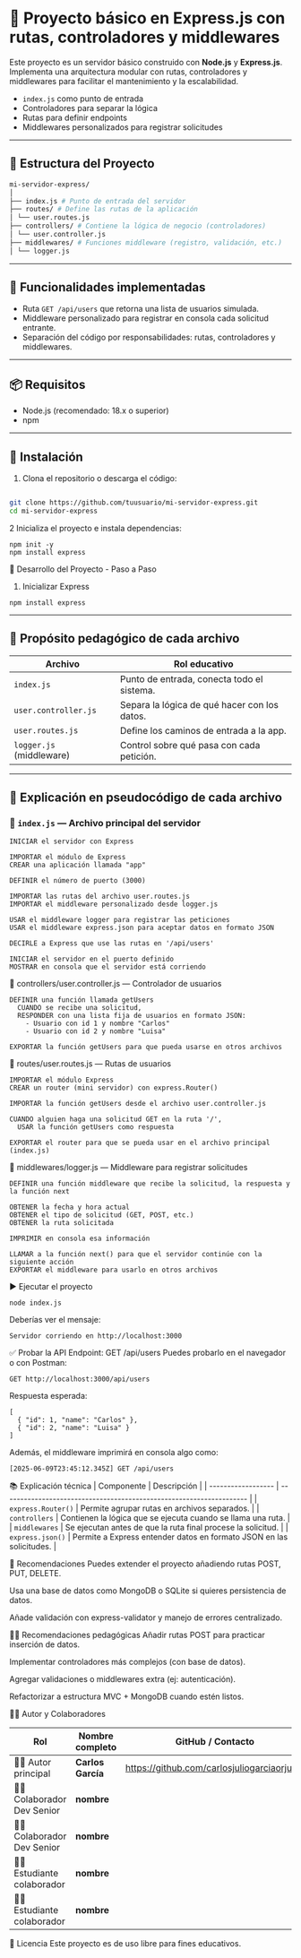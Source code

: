 # 🚀 Proyecto básico en Express.js con rutas, controladores y middlewares

Este proyecto es un servidor básico construido con **Node.js** y **Express.js**. Implementa una arquitectura modular con rutas, controladores y middlewares para facilitar el mantenimiento y la escalabilidad.

- `index.js` como punto de entrada
- Controladores para separar la lógica
- Rutas para definir endpoints
- Middlewares personalizados para registrar solicitudes

---

## 📁 Estructura del Proyecto

```bash
mi-servidor-express/
│
├── index.js # Punto de entrada del servidor
├── routes/ # Define las rutas de la aplicación
│ └── user.routes.js
├── controllers/ # Contiene la lógica de negocio (controladores)
│ └── user.controller.js
├── middlewares/ # Funciones middleware (registro, validación, etc.)
│ └── logger.js
```

---

## 🚀 Funcionalidades implementadas

- Ruta `GET /api/users` que retorna una lista de usuarios simulada.
- Middleware personalizado para registrar en consola cada solicitud entrante.
- Separación del código por responsabilidades: rutas, controladores y middlewares.

---

## 📦 Requisitos

- Node.js (recomendado: 18.x o superior)
- npm

---

## 📌 Instalación

1. Clona el repositorio o descarga el código:

```bash

git clone https://github.com/tuusuario/mi-servidor-express.git
cd mi-servidor-express

```

2 Inicializa el proyecto e instala dependencias:
```
npm init -y
npm install express

```

📄 Desarrollo del Proyecto - Paso a Paso

1. Inicializar Express
```
npm install express

```


---

## 🧠 Propósito pedagógico de cada archivo

| Archivo                 | Rol educativo                                     |
|------------------------|---------------------------------------------------|
| `index.js`             | Punto de entrada, conecta todo el sistema.        |
| `user.controller.js`   | Separa la lógica de qué hacer con los datos.      |
| `user.routes.js`       | Define los caminos de entrada a la app.           |
| `logger.js` (middleware) | Control sobre qué pasa con cada petición.         |

---

## 📌 Explicación en pseudocódigo de cada archivo

### 📄 `index.js` — Archivo principal del servidor

```
INICIAR el servidor con Express

IMPORTAR el módulo de Express
CREAR una aplicación llamada "app"

DEFINIR el número de puerto (3000)

IMPORTAR las rutas del archivo user.routes.js
IMPORTAR el middleware personalizado desde logger.js

USAR el middleware logger para registrar las peticiones
USAR el middleware express.json para aceptar datos en formato JSON

DECIRLE a Express que use las rutas en '/api/users'

INICIAR el servidor en el puerto definido
MOSTRAR en consola que el servidor está corriendo
```

📄 controllers/user.controller.js —
Controlador de usuarios
```
DEFINIR una función llamada getUsers
  CUANDO se recibe una solicitud,
  RESPONDER con una lista fija de usuarios en formato JSON:
    - Usuario con id 1 y nombre "Carlos"
    - Usuario con id 2 y nombre "Luisa"

EXPORTAR la función getUsers para que pueda usarse en otros archivos
```

📄 routes/user.routes.js — Rutas de usuarios
```
IMPORTAR el módulo Express
CREAR un router (mini servidor) con express.Router()

IMPORTAR la función getUsers desde el archivo user.controller.js

CUANDO alguien haga una solicitud GET en la ruta '/',
  USAR la función getUsers como respuesta

EXPORTAR el router para que se pueda usar en el archivo principal (index.js)

```
📄 middlewares/logger.js — Middleware para registrar solicitudes
```
DEFINIR una función middleware que recibe la solicitud, la respuesta y la función next

OBTENER la fecha y hora actual
OBTENER el tipo de solicitud (GET, POST, etc.)
OBTENER la ruta solicitada

IMPRIMIR en consola esa información

LLAMAR a la función next() para que el servidor continúe con la siguiente acción
EXPORTAR el middleware para usarlo en otros archivos

```

▶️ Ejecutar el proyecto
```
node index.js

```

Deberías ver el mensaje:
```
Servidor corriendo en http://localhost:3000

```

✅ Probar la API
Endpoint: GET /api/users
Puedes probarlo en el navegador o con Postman:
```
GET http://localhost:3000/api/users

```
Respuesta esperada:
```
[
  { "id": 1, "name": "Carlos" },
  { "id": 2, "name": "Luisa" }
]
```
Además, el middleware imprimirá en consola algo como:

```
[2025-06-09T23:45:12.345Z] GET /api/users
```

📚 Explicación técnica
| Componente         | Descripción                                                          |
| ------------------ | -------------------------------------------------------------------- |
| `express.Router()` | Permite agrupar rutas en archivos separados.                         |
| `controllers`      | Contienen la lógica que se ejecuta cuando se llama una ruta.         |
| `middlewares`      | Se ejecutan antes de que la ruta final procese la solicitud.         |
| `express.json()`   | Permite a Express entender datos en formato JSON en las solicitudes. |


🧠 Recomendaciones
Puedes extender el proyecto añadiendo rutas POST, PUT, DELETE.

Usa una base de datos como MongoDB o SQLite si quieres persistencia de datos.

Añade validación con express-validator y manejo de errores centralizado.


👨‍🏫 Recomendaciones pedagógicas
Añadir rutas POST para practicar inserción de datos.

Implementar controladores más complejos (con base de datos).

Agregar validaciones o middlewares extra (ej: autenticación).

Refactorizar a estructura MVC + MongoDB cuando estén listos.

🧑‍💻 Autor y Colaboradores

| Rol                          | Nombre completo      | GitHub / Contacto                                                       |
| ---------------------------- | -------------------- | ----------------------------------------------------------------------- |
| 👨‍💻 Autor principal        | **Carlos García**        | https://github.com/carlosjuliogarciaorjuela                     |
| 👩‍💻 Colaborador Dev Senior | **nombre** |         |
| 👨‍💻 Colaborador Dev Senior | **nombre**     |           |
| 👩‍🎓 Estudiante colaborador | **nombre**   | |
| 👨‍🎓 Estudiante colaborador | **nombre**     |               |


📄 Licencia
Este proyecto es de uso libre para fines educativos.

